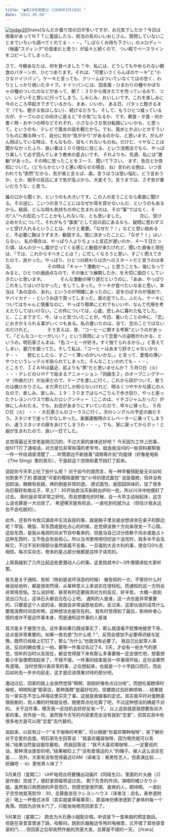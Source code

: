 ```yaml
---
title: "●第20号掲載分（1998年5月18日）"
date: "2011-05-08"
---
```


[![today20](images/today20.jpg)](https://forritz.org/home/wp-content/uploads/2011/05/today20.jpg)\[trans\]なんだか曇り空の日が多いですが、お元気でしたか？今日は用事があってＮＴＴに電話したら、担当の気のいいおじさん、質問していないことまでいちいち調べてくれてる・・・。「しばらくお待ち下さい」のメロディー（映画“スティング”の音楽だと思う）が延々と続くので、つい暇でベースラインをコピーしてしまった。

さて、今朝あなたは、何を食べました？今、私には、どうしてもやめられない朝食のパターンが、ひとつあります。それは、“可愛いさくらんぼのケーキ”と“小さなドイツパン”。ケーキと言っても、クリームはついていなくてほの甘く、わりとしっかり焼いたタイプ。ドイツパンには、田舎風・ひまわりの種やかぼちゃの種のついたのなどがあって、朝７：３０から焼きたてを売っているので、つい、いそいそと買いに行ってしまう。しみじみ、おいしいです。これを楽しみに今のところ早起きできているから、まあ、いいか。 ある日、パタッと飽きるまで（でも、飽きる気はしない）、続けるだろう。 そして、もうひとつ凝っているのが、テーブルのどの向きに座ると“その気”になるか、です。朝食・夕食・何か書く時・おやつの時などそれぞれ、小さな小さな気分転換にいいかも、と思って。というのも、テレビで風水の話を観たから。でも、風水とか占いとかそういうものに頼る時って、自分に何か“気がかり”があるのかな、と思います。がんがん飛ばしている時は、そんなもの、目もくれないものね。だけど、イヤなことは聞かなかったふり、良い事は１００倍位に信じる、という活用法でなら、やっぱり楽しくて必ず読んでしまう巻末の星占いです。 それよりも、先週、私には“激動”があった。その時に思ったことを２～３、聞いて下さい。 まず、告白とか告知について。（どちらかというと悪い知らせの場合、ね）言われる側は、いつ言われても“突然”だから、気が楽と言えば、楽。言うほうは思い悩む。どう言おうか、とか、相手の反応にまで気が及ぶから、大変そう。言うまでは、さぞ気が重いだろうな、と思う。

誰の口から聞くか、というのも大きいです。この人の言うことなら素直に聞ける。その逆に、こいつの言うことにはなぜか耳を貸せないんだ、というのもあるから。結局、どんな時も気持ちの中に生まれるのは、その“事”ではなく、その“人”への反応ってことかもしれないな、とも思いました。　　　　次に、受け止めかたについて。それがもう“事実”として目の前にあるなら、疑問に思わずスッと受け入れるということは、わりと重要。「なぜだ？！」などと思い始めると、不必要に胸はうずまき、動揺する。既に決まったことに、「なぜ？！」はいらない。 私の場合は、やっぱり人よりちょっと反応が遅いのか、４～５日たった頃、ほんの少ーし腹が立ってくる感じと動揺が来たけれど、聞いた直後と現在は、「では、これからすべきことは？」に忙しくなろうと思い、すごく燃えてきたので、良かった。やっぱり、ひとつの終わりは次へのスタートだと言うのは本当。　　　　　　　　その時は「キャー？激動だー。」と思うことも、後になってみると、ひとつの通過点なので、その後どう展開したか、を大切に面白くしていきたいと思います。　　　　そんな激動の帰り道だというのに、「ああ、やっぱりこれをしてはいけなかった」をしてしまった。ケーキが食べたいなあと思い、本当は「あの店の、あれ」というのが明確にあったのに、足をのばすのが億劫で、ヤバイカナ・・というお店で買ってしまった。案の定でした。ふだん、ケーキについてはちゃんと慎重なのに、やっぱり簡単にどれでもいいや、なんて代用を考えたりしてはいけない。この件については、心底、悲しみに暮れた私でした。　　　　と、ここまできて、今、はっと気づいたことが。今日、書いたことの中に、「恋」におきかえられる事がいくつもある。私の書いたのは、全て、恋のことではないのだけれど。　　　　そう言えば、昔、“コーヒーに関する考察”というのがあって、「どんなコーヒーがいい？」という質問によって恋愛への姿勢がわかる、というの。明石家さんまは、「缶コーヒーが好き。すぐ捨てられるから。」と答えてしまい、墓穴を掘ってた。そして私は、「コーヒーはあまり好きじゃないからナ・・　　飲むとしたら、すごーく薄いのがいいかな。」と言って、愛情の薄いやつというレッテルを貼られてしまった。そんなこといわれても・・・。　　　　　ところで、ＩＺＡＭは最近、前よりも“男”だと思いませんか？ ５月○日（火） ・・・テレビのＵＨＦで始まるアニメーション「同級生２」のオープニングテーマ（作曲だけ）が出来たので、テープを渡しに行く。これから詞がついて、歌うのは橘ひかりさん。まだ声だけしか知らないけれど、明るくつややかな感じの人なので、楽しみ、楽しみ。１９：３０まではらぺこりんで歩き回り、やっと座ったクレヨンハウスで飲んだロシアンティー（ここのは、イチゴジャムだった）が体にしみわたる。でも、お店があまりにすいていたので、早々に帰った。 ５月○日（火） ・・・大石恵さんのコーラスに行く。次のシングルの予定の曲だそう。スタジオで迷ってかなしかった。楽器運搬用のエレベーターに乗ってしまうわ、違うスタジオの扉をあけてしまうわ・・・。でも、家に戻ってからポッ！と曲が生まれたので、良い一日でした。

总觉得最近天空老是阴沉沉的，不过大家的身体还好吧？ 今天因为工作上的事，给NTT打了通电话，对方是位非常和蔼的老爷爷。就连我没问的一些资料都帮我一件一件给调查清楚了……听筒那边不断放着“请稍等片刻”的旋律（好像是电影《The Sting》里的音乐），于是趁这个空隙和着节拍打了起来。

说起你今天早上吃了些什么呢？ 对于如今的我而言，有一种早餐搭配是无论如何也割舍不了的 那就是“可爱的樱桃蛋糕”加“小号的德式面包” 说是蛋糕，但并没有加奶油，微微有些甜，烤的倒是非常的透。 德式面包，是田园风味的，加了很多向日葵籽和南瓜子，早上7：30开始卖当天新鲜出炉的一批，所以兴冲冲地便赶了过去。 真的是非常非常之好吃。而且想要吃的时候，会一大早主动地起床，这怎么说也算是一大功效了。 希望哪天能有机会，一直吃到吃腻为止（但估计我永远也不会吃腻的）。

此外，还有件令我沉溺其中无法自拔的事，就是脑子里总是会想该坐在桌子的那边呢？早饭、晚饭、写东西或是吃点心的时候，总觉得该换个方向来改变一下心情。 这些东西，是我从电视的风水节目中看来的。但是当自己过分依赖于风水或是占卜这种东西时，又不免会有些担心。所以当书里唠唠叨叨说个没完时，我多半不会去睬它。不过不吉利得部分虽然装着不去看，一旦碰到大吉大利的事，便会120％去相信。每次买杂志，卷末的星占部分我都是这样子读完的。

上周我碰到了几件比起这些更激动人心的事。这里挑其中2～3件慢慢讲给大家听罢。

首先是关于通知、告知（特别是说坏消息的时候） 被告知的一方，不管你什么时候说给他听，都是很突然得，从某种意义上来说实在很轻松。而通知的这一方则会非常得苦恼。怎么说好呢、甚至有时还要揣测对方的反应，好辛苦。 大概一直到说出口为止，这块石头都会压在心上吧。 通知的人是谁，这一点也是非常重要的。只要是这个人说的话，我就会非常诚恳地去听。反过来，这家伙说的话凭什么要我浪费时间去听啊，这种想法也是存在的。 我有时觉得到了最后，影响听者心情的或许不是这件事本身，而是通知这件事的人是谁

其次是关于接受方法。这件事如果已既成事实了，那么就请毫不犹豫地接受下来，这点是非常重要的。如果一直去想“为什么呢？”，反而会增加不必要得迟疑与犹豫。既然已经板上钉钉了，那么“为什么”也就没有必要了。 我自己比起常人来说，反应的确会慢上一拍，要等一件事过去过了4、5天，才会有一些生气的感觉，但听的当时以及现在，都会觉得接下来有那么多事要做一定会很忙吧，想着想着小宇宙便燃烧起来了，不错不错。一件事的结束是另一件事得开始，这句话果然有道理。 当时觉得兴奋异常的事，之后想起来，也就是一个十字路口而已，而此后如何去一步步向前走，这才是应该慎重对待的部分吧。

激动过后，回家的路上会突然觉得“啊啊，刚刚好像有点过分呢”。而想吃蛋糕得时候呢，明明知道“那家店，那种蛋糕”是最好吃的，但要跑过去好麻烦呐……结果就在一家实在不怎么样得店里买完了事。这就是我做事的定式。其实我平时对蛋糕是很挑剔的，但人懒的时候就会想，随便弄点吃吃算了吧，不过这种想法的确是不对的。 关于这件事，哪天我一定找机会好好反省一下。 以上这些就是我想要告诉大家的事。另外提一句，虽然我今天写的内容里完全没有提到“恋爱”，但其实其中有很多地方是可以用“恋爱”去代替的。

说起来，以前有过一个“关于咖啡的考察”，可以根据“你喜欢哪种咖啡”，来了解你对于恋爱的态度。明石家先生回答说：“我喜欢罐装咖啡，因为喝完就可以丢掉。”结果当然是自掘坟墓啦。 而我回答说：“我不大喜欢喝咖啡……一定要说的话，那种清淡类型的吧。”结果被扣上了“没有爱情运的人”的帽子。被人这么说实在是…… 另外，大家有没有觉得最近IZAM（译者注：某男性艺人，但表演比较……抚媚吧 - -b）更有男人味了？

5月某日（星期二） UHF电视台将要播出动画片《同级生2》，里面的片头曲（只是作曲）完成了，便赶紧把磁带送过去。 剩下负责的作词，演唱的橘ひかり小姐。虽然我只熟悉她的声音而已，但感觉是很开朗、直爽的人，期待啊。 一直肚子空空地晃荡到19：30，总算能坐在クレヨンハウス（译者注：店名，表参道附近）喝上一杯俄式冰茶（其实就是草莓果茶），那滋味仿佛渗透到了身体的每一个角落。但因为店快关门了，只能匆匆喝完回家去了。

5月某日（星期二） 跑去为大石惠小姐配合唱。听说是下一首单曲的预定曲目。 但是在录音室里迷了路，哈郁闷。跑到乐器搬运专用的电梯里，又开错了其他录音室的门……但回家之后却突然作曲的灵感大发，总算是不错的一天。 \[/trans\]
